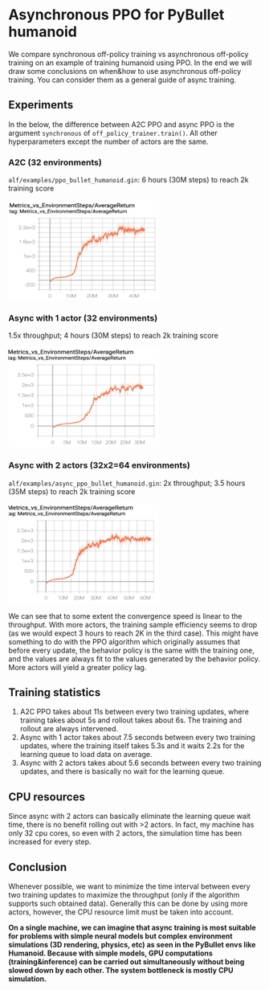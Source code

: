 # Asynchronous PPO for PyBullet humanoid
We compare synchronous off-policy training vs asynchronous off-policy training on an example of training humanoid using PPO. In the end we will draw some conclusions on when&how to use asynchronous off-policy training. You can consider them as a general guide of async training.

## Experiments
In the below, the difference between A2C PPO and async PPO is the argument `synchronous` of `off_policy_trainer.train()`. All other hyperparameters except the number of actors are the same.

### A2C (32 environments)
`alf/examples/ppo_bullet_humanoid.gin`: 6 hours (30M steps) to reach 2k training score

<img src="images/sync_ppo_humanoid.png" width="300" height="200"/>

### Async with 1 actor (32 environments)
1.5x throughput; 4 hours (30M steps) to reach 2k training score

<img src="images/async_ppo_humanoid_1a.png" width="300" height="200"/>

### Async with 2 actors (32x2=64 environments)
`alf/examples/async_ppo_bullet_humanoid.gin`: 2x throughput; 3.5 hours (35M steps) to reach 2k training score

<img src="images/async_ppo_humanoid_2a.png" width="300" height="200"/>

We can see that to some extent the convergence speed is linear to the throughput. With more actors, the training sample efficiency seems to drop (as we would expect 3 hours to reach 2K in the third case). This might have something to do with the PPO algorithm which originally assumes that before every update, the behavior policy is the same with the training one, and the values are always fit to the values generated by the behavior policy. More actors will yield a greater policy lag.

## Training statistics
1. A2C PPO takes about 11s between every two training updates, where training takes about 5s and rollout takes about 6s. The training and rollout are always intervened.
2. Async with 1 actor takes about 7.5 seconds between every two training updates, where the training itself takes 5.3s and it waits 2.2s for the learning queue to load data on average.
3. Async with 2 actors takes about 5.6 seconds between every two training updates, and there is basically no wait for the learning queue.

## CPU resources
Since async with 2 actors can basically eliminate the learning queue wait time, there is no benefit rolling out with >2 actors. In fact, my machine has only 32 cpu cores, so even with 2 actors, the simulation time has been increased for every step.

## Conclusion
Whenever possible, we want to minimize the time interval between every two training updates to maximize the throughput (only if the algorithm supports such obtained data).  Generally this can be done by using more actors, however, the CPU resource limit must be taken into account.

**On a single machine, we can imagine that async training is most suitable for problems with simple neural models but complex environment simulations (3D rendering, physics, etc) as seen in the PyBullet envs like Humanoid. Because with simple models, GPU computations (training&inference) can be carried out simultaneously without being slowed down by each other. The system bottleneck is mostly CPU simulation.**
